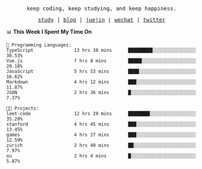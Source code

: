 <p align="center">
  <samp>
    <span>keep coding, keep studying, and keep happiness.</span>
  </samp>
</p>

<p align="center">
  <samp>
    <a href="https://github.com/ouduidui/fe-study">study</a> |
    <a href="https://ouduidui.cn">blog</a>  |
    <a href="https://juejin.cn/user/4309700183594366">juejin</a> |
    <a href="./images/wechat.jpeg">wechat</a> |
    <a href="https://twitter.com/ouduidui">twitter</a>
  </samp>
</p>

<!--START_SECTION:waka-->
📊 **This Week I Spent My Time On** 

```text
💬 Programming Languages: 
TypeScript               13 hrs 38 mins      █████████░░░░░░░░░░░░░░░░   38.53% 
Vue.js                   7 hrs 8 mins        █████░░░░░░░░░░░░░░░░░░░░   20.18% 
JavaScript               5 hrs 53 mins       ████░░░░░░░░░░░░░░░░░░░░░   16.62% 
Markdown                 4 hrs 12 mins       ███░░░░░░░░░░░░░░░░░░░░░░   11.87% 
JSON                     2 hrs 36 mins       █░░░░░░░░░░░░░░░░░░░░░░░░   7.37%

🐱‍💻 Projects: 
leet-code                12 hrs 29 mins      ████████░░░░░░░░░░░░░░░░░   35.28% 
stanford                 4 hrs 45 mins       ███░░░░░░░░░░░░░░░░░░░░░░   13.45% 
games                    4 hrs 27 mins       ███░░░░░░░░░░░░░░░░░░░░░░   12.59% 
zurich                   2 hrs 49 mins       ██░░░░░░░░░░░░░░░░░░░░░░░   7.97% 
ou                       2 hrs 4 mins        █░░░░░░░░░░░░░░░░░░░░░░░░   5.87%

```


<!--END_SECTION:waka-->
